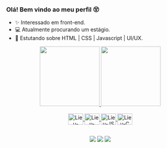 ### Olá! Bem vindo ao meu perfil 😵

- ✨ Interessado em front-end.
- 💻 Atualmente procurando um estágio.
- 🧩 Estutando sobre HTML | CSS | Javascript | UI/UX.

<div align="center">
  <a href="https://github.com/Lieuvamp">
  <img height="160em" src="https://github-readme-stats.vercel.app/api?username=Lieuvamp&show_icons=true&theme=dark&include_all_commits=true&count_private=true"/>
  <img height="160em" src="https://github-readme-stats.vercel.app/api/top-langs/?username=Lieuvamp&layout=compact&langs_count=7&theme=dark"/>
</div>

<div align="center">
<div style="display: inline_block"><br>
  <img align="center" alt="Lieu-HTML" height="30" width="40" src="https://cdn.jsdelivr.net/gh/devicons/devicon/icons/html5/html5-original.svg">
  <img align="center" alt="Lieu-CSS" height="30" width="40" src="https://cdn.jsdelivr.net/gh/devicons/devicon/icons/css3/css3-original.svg">
  <img align="center" alt="Lieu-JS" height="30" width="40" src="https://cdn.jsdelivr.net/gh/devicons/devicon/icons/javascript/javascript-original.svg">
  <img align="center" alt="Lieu-C" height="30" width="40" src="https://cdn.jsdelivr.net/gh/devicons/devicon/icons/c/c-original.svg">
</div>

  ##
  
<div> 
  <a href="https://www.instagram.com/leosxnt/" target="_blank"><img src="https://img.shields.io/badge/-Instagram-%23E4405F?style=for-the-badge&logo=instagram&logoColor=white" target="_blank"></a>
  <a href = "mailto:Lieuprod@gmail.com"><img src="https://img.shields.io/badge/-Gmail-%23333?style=for-the-badge&logo=gmail&logoColor=white" target="_blank"></a>
  <a href="https://www.linkedin.com/in/leonardo-murilo-ba2430223/" target="_blank"><img src="https://img.shields.io/badge/-LinkedIn-%230077B5?style=for-the-badge&logo=linkedin&logoColor=white" target="_blank"></a> 
</div>
